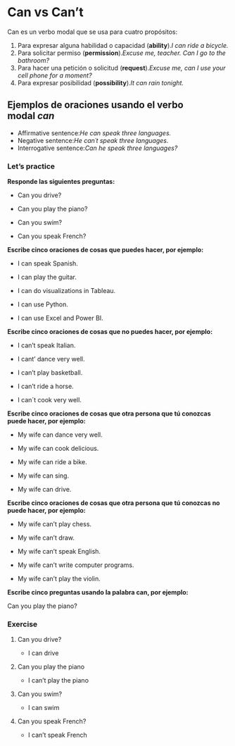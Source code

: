 # Can vs Can’t 

Can es un verbo modal que se usa para cuatro propósitos:

1. Para expresar alguna habilidad o capacidad (**ability**).*I can ride a bicycle.*
2. Para solicitar permiso (**permission**).*Excuse me, teacher. Can I go to the bathroom?*
3. Para hacer una petición o solicitud (**request**).*Excuse me, can I use your cell phone for a moment?*
4. Para expresar posibilidad (**possibility**).*It can rain tonight.*

## Ejemplos de oraciones usando el verbo modal *can*

- Affirmative sentence:*He can speak three languages.*
- Negative sentence:*He can´t speak three languages.*
- Interrogative sentence:*Can he speak three languages?*

### Let’s practice

**Responde las siguientes preguntas:**

* Can you drive?

* Can you play the piano?

* Can you swim?

* Can you speak French?

**Escribe cinco oraciones de cosas que puedes hacer, por ejemplo:**

* I can speak Spanish.

* I can play the guitar.
  
* I can do visualizations in Tableau.

* I can use Python.

* I can use Excel and Power BI.

**Escribe cinco oraciones de cosas que no puedes hacer, por ejemplo:**

* I can’t speak Italian.

* I cant’ dance very well.

* I can’t play basketball.

* I can’t ride a horse.

* I can´t cook very well.

**Escribe cinco oraciones de cosas que otra persona que tú conozcas puede hacer, por ejemplo:**

* My wife can dance very well.

* My wife can cook delicious.

* My wife can ride a bike.

* My wife can sing.

* My wife can drive.

**Escribe cinco oraciones de cosas que otra persona que tú conozcas no puede hacer, por ejemplo:**

* My wife can’t play chess.

* My wife can’t draw.

* My wife can’t speak English.

* My wife can’t write computer programs.

* My wife can’t play the violin.

**Escribe cinco preguntas usando la palabra can, por ejemplo:**

Can you play the piano?

### Exercise 

1. Can you drive? 
    
    * I can drive 
    
2. Can you play the piano 
    
    * I can’t play the piano 
    
3. Can you swim? 
    
    * I can swim 
    
4. Can you speak French? 
    
    * I can’t speak French